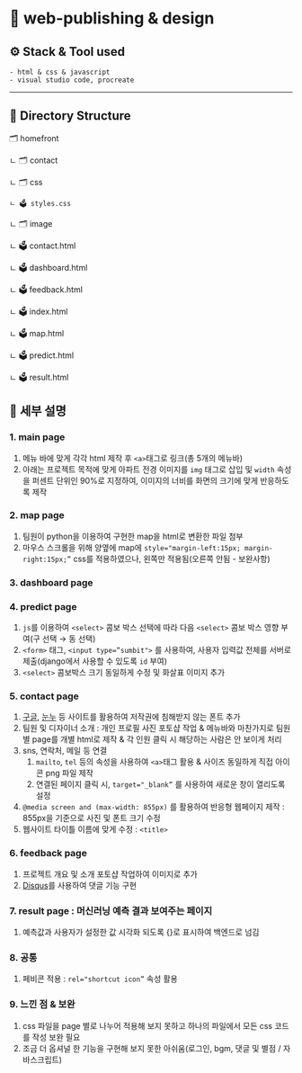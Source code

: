 # 🎀 web-publishing & design

## ⚙️ Stack & Tool used
    - html & css & javascript
    - visual studio code, procreate
---
📂 Directory Structure
---

🗂 homefront

ㄴ 🗂 contact

ㄴ 🗂 css

    ㄴ 🗳 styles.css

ㄴ 🗂 image

ㄴ 🗳 contact.html

ㄴ 🗳 dashboard.html

ㄴ 🗳 feedback.html

ㄴ 🗳 index.html

ㄴ 🗳 map.html

ㄴ 🗳 predict.html

ㄴ 🗳 result.html


## 📍 세부 설명
### 1. main page
  1. 메뉴 바에 맞게 각각 html 제작 후 `<a>`태그로 링크(총 5개의 메뉴바)
  2. 아래는 프로젝트 목적에 맞게 아파트 전경 이미지를 `img` 태그로 삽입 및 `width` 속성을 퍼센트 단위인 90%로 지정하여, 이미지의 너비를 화면의 크기에 맞게 반응하도록 제작
### 2. map page
  1. 팀원이 python을 이용하여 구현한 map을 html로 변환한 파일 첨부
  2. 마우스 스크롤을 위해 양옆에 map에  `style="margin-left:15px; margin-right:15px;”` css를 적용하였으나, 왼쪽만 적용됨(오른쪽 안됨 - 보완사항)
### 3. dashboard page
### 4. predict page
  1. `js`를 이용하여 `<select>` 콤보 박스 선택에 따라 다음 `<select>` 콤보 박스 영향 부여(구 선택 → 동 선택)
  2. `<form>` 태그, `<input type=”sumbit">` 를 사용하여, 사용자 입력값 전체를 서버로 제출(django에서 사용할 수 있도록 `id` 부여)
  3. `<select>` 콤보박스 크기 동일하게 수정 및 화살표 이미지 추가
### 5. contact page
  1. [구글](https://fonts.google.com/), [눈누](https://noonnu.cc/) 등 사이트를 활용하여 저작권에 침해받지 않는 폰트 추가
  2. 팀원 및 디자이너 소개 : 개인 프로필 사진 포토샵 작업 & 메뉴바와 마찬가지로 팀원별 page를 개별 html로 제작 & 각 인원 클릭 시 해당하는 사람은 안 보이게 처리
  3. sns, 연락처, 메일 등 연결
      1. `mailto`, `tel` 등의 속성을 사용하여 `<a>`태그 활용 & 사이즈 동일하게 직접 아이콘 png 파일 제작
      2. 연결된 페이지 클릭 시, `target="_blank”` 를 사용하여 새로운 창이 열리도록 설정
  4. `@media screen and (max-width: 855px)` 를 활용하여 반응형 웹페이지 제작 : 855px을 기준으로 사진 및 폰트 크기 수정
  5. 웹사이트 타이틀 이름에 맞게 수정 : `<title>`
### 6. feedback page
  1. 프로젝트 개요 및 소개 포토샵 작업하여 이미지로 추가
  2. [Disqus](https://disqus.com/)를 사용하여 댓글 기능 구현
### 7. result page : 머신러닝 예측 결과 보여주는 페이지
  1. 예측값과 사용자가 설정한 값 시각화 되도록 {}로 표시하여 백엔드로 넘김
### 8. 공통
  1. 페비콘 적용 : `rel="shortcut icon”` 속성 활용
### 9. 느낀 점 & 보완
  1. css 파일을 page 별로 나누어 적용해 보지 못하고 하나의 파일에서 모든 css 코드를 작성 보완 필요
  2. 조금 더 옵셔널 한 기능을 구현해 보지 못한 아쉬움(로그인, bgm, 댓글 및 별점 / 자바스크립트)
